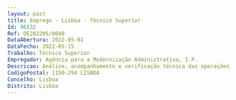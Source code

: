 ```yaml
--- 
layout: post
title: Emprego - Lisboa - Técnico Superior
Id: 96532
Ref: OE202205/0049
DataAbertura: 2022-05-02
DataFecho: 2022-05-15
Trabalho: Técnico Superior
Empregador: Agência para a Modernização Administrativa, I.P.
Descricao: Análise, acompanhamento e verificação técnica das operações de Transformação Digital da Administração Pública  avaliação de candidaturas e emissão de pareceres  acompanhamento financeiro das operações aprovadas  avaliação de reprogramações e relatórios de execução e emissão de pareceres  atualização dosistema de informação  avaliação de pedidos de parecer prévio e emissão dos correspondentes pareceres, no âmbito da aplicação do Decreto Lei n.º 107 2012, de 18 de maio (CTIC).
CodigoPostal: 1150-294 LISBOA
Concelho: Lisboa
Distrito: Lisboa
--- 
```


